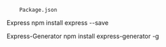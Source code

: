 ```
    Package.json
```

Express
npm install express --save


Express-Generator
npm install express-generator -g